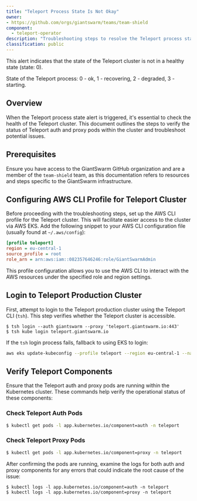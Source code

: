 ```yaml
---
title: "Teleport Process State Is Not Okay"
owner:
- https://github.com/orgs/giantswarm/teams/team-shield
component:
  - teleport-operator
description: "Troubleshooting steps to resolve the Teleport process state alert."
classification: public
---
```


This alert indicates that the state of the Teleport cluster is not in a healthy state (state: 0).

State of the Teleport process: 0 - ok, 1 - recovering, 2 - degraded, 3 - starting.

## Overview

When the Teleport process state alert is triggered, it's essential to check the health of the Teleport cluster. This document outlines the steps to verify the status of Teleport auth and proxy pods within the cluster and troubleshoot potential issues.

## Prerequisites

Ensure you have access to the GiantSwarm GitHub organization and are a member of the `team-shield` team, as this documentation refers to resources and steps specific to the GiantSwarm infrastructure.

## Configuring AWS CLI Profile for Teleport Cluster

Before proceeding with the troubleshooting steps, set up the AWS CLI profile for the Teleport cluster. This will facilitate easier access to the cluster via AWS EKS. Add the following snippet to your AWS CLI configuration file (usually found at `~/.aws/config`):

```ini
[profile teleport]
region = eu-central-1
source_profile = root
role_arn = arn:aws:iam::082357646246:role/GiantSwarmAdmin
```

This profile configuration allows you to use the AWS CLI to interact with the AWS resources under the specified role and region settings.

## Login to Teleport Production Cluster

First, attempt to login to the Teleport production cluster using the Teleport CLI (`tsh`). This step verifies whether the Teleport cluster is accessible.

```text
$ tsh login --auth giantswarm --proxy 'teleport.giantswarm.io:443'
$ tsh kube login teleport.giantswarm.io
```

If the `tsh` login process fails, fallback to using EKS to login:

```bash
aws eks update-kubeconfig --profile teleport --region eu-central-1 --name teleport-prod --alias teleport-prod
```

## Verify Teleport Components

Ensure that the Teleport auth and proxy pods are running within the Kubernetes cluster. These commands help verify the operational status of these components:

### Check Teleport Auth Pods

```sh
$ kubectl get pods -l app.kubernetes.io/component=auth -n teleport
```

### Check Teleport Proxy Pods

```sh
$ kubectl get pods -l app.kubernetes.io/component=proxy -n teleport
```

After confirming the pods are running, examine the logs for both auth and proxy components for any errors that could indicate the root cause of the issue:

```text
$ kubectl logs -l app.kubernetes.io/component=auth -n teleport
$ kubectl logs -l app.kubernetes.io/component=proxy -n teleport
```
